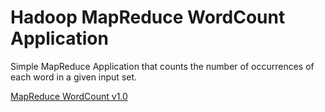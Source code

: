 # Hadoop MapReduce WordCount Application
Simple MapReduce Application that counts the number of occurrences of each word in a given input set.

[MapReduce WordCount v1.0](https://hadoop.apache.org/docs/current/hadoop-mapreduce-client/hadoop-mapreduce-client-core/MapReduceTutorial.html#Example:_WordCount_v1.0)
